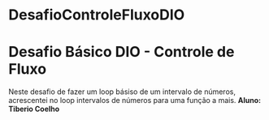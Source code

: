 # DesafioControleFluxoDIO
<h1>Desafio Básico DIO - Controle de Fluxo </h1>
Neste desafio de fazer um loop básiso de um intervalo de números, acrescentei no loop intervalos de 
números para uma função a mais.
<b>Aluno: Tiberio Coelho</b>

